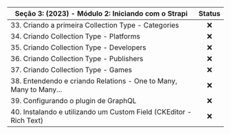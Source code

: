 

| Seção 3: (2023) - Módulo 2: Iniciando com o Strapi                | Status |
|-------------------------------------------------------------------|:------:|
| 33. Criando a primeira Collection Type - Categories               |   ❌   |
| 34. Criando Collection Type - Platforms                           |   ❌   |
| 35. Criando Collection Type - Developers                          |   ❌   |
| 36. Criando Collection Type - Publishers                          |   ❌   |
| 37. Criando Collection Type - Games                               |   ❌   |
| 38. Entendendo e criando Relations - One to Many, Many to Many... |   ❌   |
| 39. Configurando o plugin de GraphQL                              |   ❌   |
| 40. Instalando e utilizando um Custom Field (CKEditor - Rich Text)|   ❌   |
